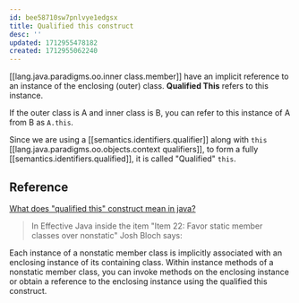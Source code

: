 ```yaml
---
id: bee58710sw7pnlvye1edgsx
title: Qualified this construct
desc: ''
updated: 1712955478182
created: 1712955062240
---
```


[[lang.java.paradigms.oo.inner class.member]] have an implicit reference to an instance of the enclosing (outer) class. **Qualified This** refers to this instance.

If the outer class is A and inner class is B, you can refer to this instance of A from B as `A.this`.

Since we are using a [[semantics.identifiers.qualifier]] along with `this` [[lang.java.paradigms.oo.objects.context qualifiers]], to form a fully [[semantics.identifiers.qualified]], it is called "Qualified" `this`.


## Reference

[What does "qualified this" construct mean in java?](https://stackoverflow.com/questions/11276994/what-does-qualified-this-construct-mean-in-java)

> In Effective Java inside the item "Item 22: Favor static member classes over nonstatic" Josh Bloch says:    
>
Each instance of a nonstatic member class is implicitly associated with an enclosing instance of its containing class. Within instance methods of a nonstatic member class, you can invoke methods on the enclosing instance or obtain a reference to the enclosing instance using the qualified this construct.